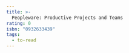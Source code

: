 ```yaml
---
title: >-
  Peopleware: Productive Projects and Teams
rating: 0
isbn: "0932633439"
tags:
  - to-read
---
```


